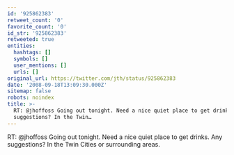 ```yaml
---
id: '925862383'
retweet_count: '0'
favorite_count: '0'
id_str: '925862383'
retweeted: true
entities:
  hashtags: []
  symbols: []
  user_mentions: []
  urls: []
original_url: https://twitter.com/jth/status/925862383
date: '2008-09-18T13:09:30.000Z'
sitemap: false
robots: noindex
title: >-
  RT: @jhoffoss Going out tonight. Need a nice quiet place to get drinks. Any
  suggestions? In the Twin…
---
```


RT: @jhoffoss Going out tonight. Need a nice quiet place to get drinks. Any suggestions? In the Twin Cities or surrounding areas.